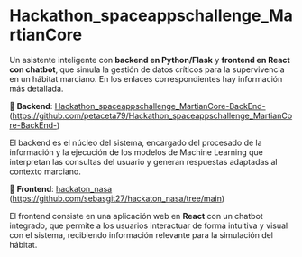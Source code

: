 # Hackathon_spaceappschallenge_MartianCore

Un asistente inteligente con **backend en Python/Flask** y **frontend en React con chatbot**, que simula la gestión de datos críticos para la supervivencia en un hábitat marciano. En los enlaces correspondientes hay información más detallada.

🔹 **Backend**: [Hackathon_spaceappschallenge_MartianCore-BackEnd-](https://github.com/petaceta79/Hackathon_spaceappschallenge_MartianCore-BackEnd-) (https://github.com/petaceta79/Hackathon_spaceappschallenge_MartianCore-BackEnd-)

El backend es el núcleo del sistema, encargado del procesado de la información y la ejecución de los modelos de Machine Learning que interpretan las consultas del usuario y generan respuestas adaptadas al contexto marciano.  

🔹 **Frontend**: [hackaton_nasa](https://github.com/sebasgit27/hackaton_nasa/tree/main) (https://github.com/sebasgit27/hackaton_nasa/tree/main)

El frontend consiste en una aplicación web en **React** con un chatbot integrado, que permite a los usuarios interactuar de forma intuitiva y visual con el sistema, recibiendo información relevante para la simulación del hábitat.  
